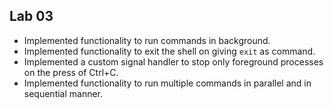 ## Lab 03

- Implemented functionality to run commands in background.
- Implemented functionality to exit the shell on giving `exit` as command.
- Implemented a custom signal handler to stop only foreground processes on the press of Ctrl+C.
- Implemented functionality to run multiple commands in parallel and in sequential manner.